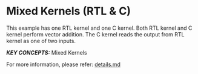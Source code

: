 Mixed Kernels (RTL & C)
======================

This example has one RTL kernel and one C kernel. Both RTL kernel and C kernel perform vector addition. The C kernel reads the output from RTL kernel as one of two inputs.

***KEY CONCEPTS:*** Mixed Kernels


For more information, please refer: [details.md][]

[details.md]: details.md

